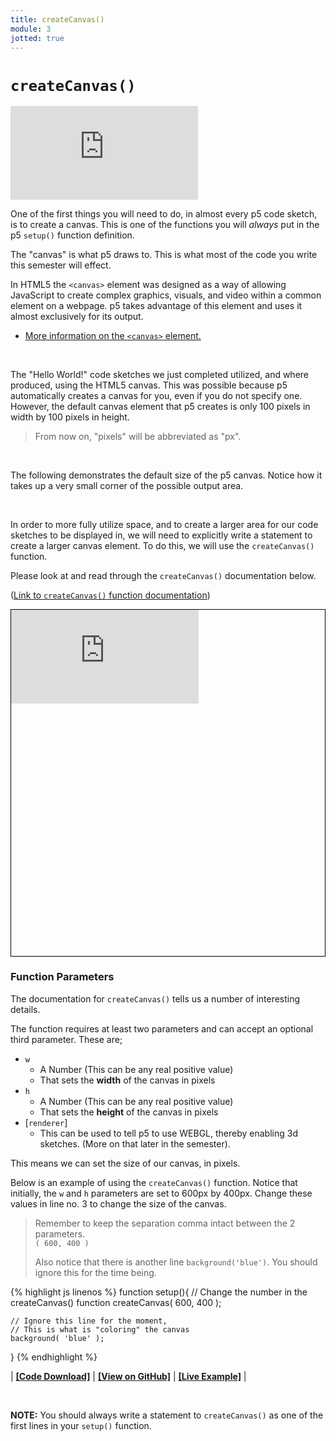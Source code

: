 ```yaml
---
title: createCanvas()
module: 3
jotted: true
---
```


# `createCanvas()`

<div class="embed-responsive embed-responsive-16by9"><iframe class="embed-responsive-item" src="https://www.youtube.com/embed/LuVT5FAdQIo" frameborder="0" allowfullscreen></iframe></div>


One of the first things you will need to do, in almost every p5 code sketch, is to create a canvas. This is one of the functions you will _always_ put in the p5 `setup()` function definition.

The "canvas" is what p5 draws to. This is what most of the code you write this semester will effect.

In HTML5 the `<canvas>` element was designed as a way of allowing JavaScript to create complex graphics, visuals, and video within a common element on a webpage. p5 takes advantage of this element and uses it almost exclusively for its output.

- [More information on the `<canvas>` element.](https://www.w3schools.com/html/html5_canvas.asp)

<br />


The "Hello World!" code sketches we just completed utilized, and where produced, using the HTML5 canvas. This was possible because p5 automatically creates a canvas for you, even if you do not specify one. However, the default canvas element that p5 creates is only 100 pixels in width by 100 pixels in height.

> From now on, "pixels" will be abbreviated as "px".

<br />


The following demonstrates the default size of the p5 canvas. Notice how it takes up a very small corner of the possible output area.

<div class="displayed_jotted_example">
    <div id="jotted-demo-1" class=""></div>
</div>
<script>
    new Jotted(document.querySelector("#jotted-demo-1"), {
    files: [
        {
            type: "js",
            url:"https://raw.githubusercontent.com/Montana-Media-Arts/120_CreativeCoding_Fall2017/master/lecture_code/03/02_defaultCanvas_01/sketch.js"
        },
        {
            type: "html",
            url:"../../../p5_resources/index.html"
    }],
    // plugins: [ "codemirror", "console" ]
    plugins: [ "codemirror" ]
});
</script>


<br />

In order to more fully utilize space, and to create a larger area for our code sketches to be displayed in, we will need to explicitly write a statement to create a larger canvas element. To do this, we will use the `createCanvas()` function.

Please look at and read through the `createCanvas()` documentation below.

([Link to `createCanvas()` function documentation](https://p5js.org/reference/#/p5/createCanvas))

<div class="embed-responsive" style="padding-bottom:80%; border: 1px solid #000"><iframe class="embed-responsive-item" src="https://p5js.org/reference/#/p5/createCanvas" frameborder="0" allowfullscreen></iframe></div>



### Function Parameters

The documentation for `createCanvas()` tells us a number of interesting details.

The function requires at least two parameters and can accept an optional third parameter. These are;

- `w`
    - A Number (This can be any real positive value)
    - That sets the **width** of the canvas in pixels
- `h`
    - A Number (This can be any real positive value)
    - That sets the **height** of the canvas in pixels
- [`renderer`]
    - This can be used to tell p5 to use WEBGL, thereby enabling 3d sketches. (More on that later in the semester).

This means we can set the size of our canvas, in pixels.

Below is an example of using the `createCanvas()` function. Notice that initially, the `w` and `h` parameters are set to 600px by 400px. Change these values in line no. 3 to change the size of the canvas.

> Remember to keep the separation comma intact between the 2 parameters. <br />
> `( 600, 400 )`
>
> Also notice that there is another line `background('blue')`. You should ignore this for the time being.


{% highlight js linenos %}
function setup(){
    // Change the number in the createCanvas() function
    createCanvas( 600, 400 );

    // Ignore this line for the moment,
    // This is what is "coloring" the canvas
    background( 'blue' );
}
{% endhighlight %}

<div class="displayed_jotted_example">
<div id="jotted-demo-2" class=""></div>
</div>

<script>
    new Jotted(document.querySelector("#jotted-demo-2"), {
    files: [
        {
            type: "js",
            url:"https://raw.githubusercontent.com/Montana-Media-Arts/120_CreativeCoding_Fall2017/master/lecture_code/03/03_createCanvas_01/sketch.js"
        },
        {
            type: "html",
            url:"../../../p5_resources/index.html"
    }],
    // plugins: [ "codemirror", "console" ]
    plugins: [ "codemirror" ]
});
</script>

| [**[Code Download]**](https://github.com/Montana-Media-Arts/120_CreativeCoding_Fall2017/raw/master/lecture_code/03/03_createCanvas_01/03_createCanvas_01.zip) | [**[View on GitHub]**](https://github.com/Montana-Media-Arts/120_CreativeCoding_Fall2017/raw/master/lecture_code/03/03_createCanvas_01/) | [**[Live Example]**](https://montana-media-arts.github.io/120_CreativeCoding_Fall2017/lecture_code/03/03_createCanvas_01/) |


<br />

**NOTE:** You should always write a statement to `createCanvas()` as one of the first lines in your `setup()` function.
